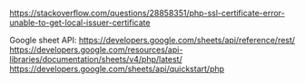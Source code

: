 https://stackoverflow.com/questions/28858351/php-ssl-certificate-error-unable-to-get-local-issuer-certificate

Google sheet API:
https://developers.google.com/sheets/api/reference/rest/
https://developers.google.com/resources/api-libraries/documentation/sheets/v4/php/latest/
https://developers.google.com/sheets/api/quickstart/php